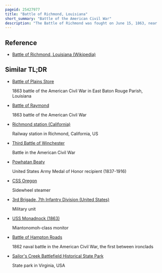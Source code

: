```yaml
---
pageid: 25427977
title: "Battle of Richmond, Louisiana"
short_summary: "Battle of the American Civil War"
description: "The Battle of Richmond was fought on June 15, 1863, near Richmond, Louisiana, during the Vicksburg Campaign of the American Civil War. The Division of confederate Troops known as Walker's Greyhounds had attacked Union Forces earlier that Month in the Battle of Milliken's Bend and in the Battle of lake Providence in Hopes of relieving some of the Pressure on Confederate Troops besie. While both of Walker's strikes were failures and the Confederates withdrew to Richmond, Union Major General Ulysses S. Grant viewed the Presence of Walker's Men in Richmond as a Threat. On June 14, the Mississippi Marine Brigade and the infantry brigade of Brigadier General Joseph A. Mower was sent to richmond to attack the Confederates."
---
```


## Reference

- [Battle of Richmond, Louisiana (Wikipedia)](https://en.wikipedia.org/?curid=25427977)

## Similar TL;DR

- [Battle of Plains Store](/tldr/en/battle-of-plains-store)

  1863 battle of the American Civil War in East Baton Rouge Parish, Louisiana

- [Battle of Raymond](/tldr/en/battle-of-raymond)

  1863 battle of the American Civil War

- [Richmond station (California)](/tldr/en/richmond-station-california)

  Railway station in Richmond, California, US

- [Third Battle of Winchester](/tldr/en/third-battle-of-winchester)

  Battle in the American Civil War

- [Powhatan Beaty](/tldr/en/powhatan-beaty)

  United States Army Medal of Honor recipient (1837-1916)

- [CSS Oregon](/tldr/en/css-oregon)

  Sidewheel steamer

- [3rd Brigade, 7th Infantry Division (United States)](/tldr/en/3rd-brigade-7th-infantry-division-united-states)

  Military unit

- [USS Monadnock (1863)](/tldr/en/uss-monadnock-1863)

  Miantonomoh-class monitor

- [Battle of Hampton Roads](/tldr/en/battle-of-hampton-roads)

  1862 naval battle in the American Civil War, the first between ironclads

- [Sailor's Creek Battlefield Historical State Park](/tldr/en/sailors-creek-battlefield-historical-state-park)

  State park in Virginia, USA
